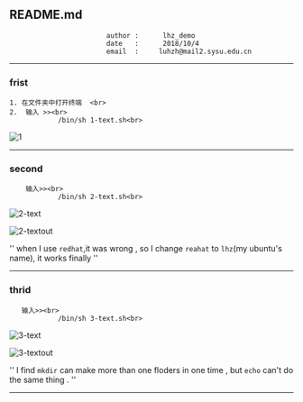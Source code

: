 ## README.md
                            author :      lhz_demo
                            date   :      2018/10/4
                            email  :     luhzh@mail2.sysu.edu.cn

----
### frist<br>
    1. 在文件夹中打开终端  <br>
    2.  输入 >><br>
                /bin/sh 1-text.sh<br>

 ![1](https://github.com/SYSU-AERO-SWIFT/tutorial_2018/tree/%E5%8D%A2%E6%B7%AE%E6%99%BA/task_submit/lhz_demo/2_week/shell_exercise/1-text.png)
 
----
### second<br>
        输入>><br>
                /bin/sh 2-text.sh<br>
![2-text](https://github.com/SYSU-AERO-SWIFT/tutorial_2018/tree/%E5%8D%A2%E6%B7%AE%E6%99%BA/task_submit/lhz_demo/2_week/shell_exercise/2-text.png)

![2-textout](https://github.com/SYSU-AERO-SWIFT/tutorial_2018/tree/%E5%8D%A2%E6%B7%AE%E6%99%BA/task_submit/lhz_demo/2_week/shell_exercise/2-textout.png)

''
when I use `redhat`,it was wrong , so I change `reahat` to `lhz`(my ubuntu's name), it works finally
''

-----
### thrid<br>
	   输入>><br>
                /bin/sh 3-text.sh<br>

![3-text](https://github.com/SYSU-AERO-SWIFT/tutorial_2018/tree/%E5%8D%A2%E6%B7%AE%E6%99%BA/task_submit/lhz_demo/2_week/shell_exercise/3-text.png)

![3-textout](https://github.com/SYSU-AERO-SWIFT/tutorial_2018/tree/%E5%8D%A2%E6%B7%AE%E6%99%BA/task_submit/lhz_demo/2_week/shell_exercise/3-textout.png)

''
I find `mkdir` can make more than one floders in one time , but `echo` can't do the same thing .
''

---
